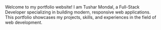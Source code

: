 Welcome to my portfolio website! I am Tushar Mondal, a Full-Stack Developer specializing in building modern, responsive web applications. This portfolio showcases my projects, skills, and experiences in the field of web development.

